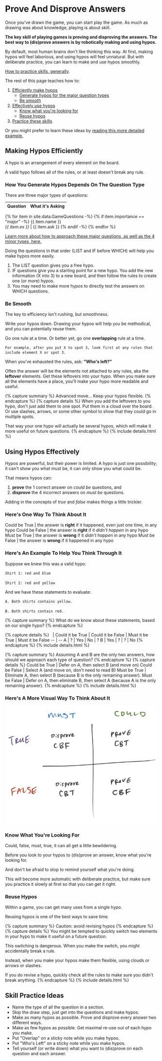 # Prove And Disprove Answers

Once you've drawn the game, you can start play the game. As much as drawing was about knowledge, playing is about skill.

**The key skill of playing games is proving and disproving the answers. The best way to (dis)prove answers is by robotically making and using hypos.**

By default, most human brains don't like thinking this way. At first, making hypos will feel laborious, and using hypos will feel unnatural. But with deliberate practice, you can learn to make and use hypos smoothly.

[How to practice skills, generally][skill].

The rest of this page teaches how to:

1. [Efficiently make hypos](#making-hypos-efficiently)
    - [Generate hypos for the major question types](#how-you-generate-hypos-depends-on-the-question-type)
    - [Be smooth](#be-smooth)
2. [Effectively use hypos](#using-hypos-effectively)
    - [Know what you're looking for](#know-what-youre-looking-for)
    - [Reuse hypos](#reuse-hypos)
3. [Practice these skills](#skill-practice-ideas)

Or you might prefer to learn these ideas by [reading this more detailed example.][walkthru]

## Making Hypos Efficiently

A hypo is an arrangement of every element on the board.

A valid hypo follows all of the rules, or at least doesn't break any rule.

### How You Generate Hypos Depends On The Question Type

There are three major types of questions:

Question | What it's Asking
-- | --
{% for item in site.data.GameQuestions -%}
{% if item.importance == "major" -%}
{{ item.name }} <br> *{{ item.ex }}* | {{ item.ask }}
{% endif -%}
{% endfor %}

[Learn more about how to approach these major questions, as well as the 4 minor types, here.][questions]

Doing the questions in that order (LIST and IF before WHICH) will help you make hypos more easily.

1. The LIST question gives you a free hypo.
2. IF questions give you a starting point for a new hypo. You add the new information (X into 3) to a new board, and then follow the rules to create one (or more) hypos.
3. You may need to make more hypos to directly test the answers on WHICH questions.

### Be Smooth

The key to efficiency isn't rushing, but smoothness.

Write your hypos down. Drawing your hypos will help you be methodical, and you can potentially reuse them.

Go one rule at a time. Or better yet, go one **overlapping** rule at a time.

    For example, after you put X to spot 3, look first at any rules that include element X or spot 3.

When you've exhausted the rules, ask: **"Who's left?"**

Often the answer will be the elements not attached to any rules, aka the **leftover** elements. Get these leftovers into your hypo. When you make sure all the elements have a place, you'll make your hypo more readable and useful.

{% capture summary %}
Advanced move... Keep your hypos flexible.
{% endcapture %}
{% capture details %}
When you add the leftovers to you hypo, don't just add them to one spot. Put them in a cloud over the board. Or use slashes, arrows, or some other symbol to show that they could go in multiple spots.

That way your one hypo will actually be several hypos, which will make it more useful on future questions.
{% endcapture %}
{% include details.html %}

## Using Hypos Effectively

Hypos are powerful, but their power is limited. A hypo is just one possibility; it can't show you what must be, it can only show you what could be.

That means hypos can:

1. **prove** the 1 correct answer on *could be* questions, and
2. **disprove** the 4 incorrect answers on *must be* questions.

Adding in the concepts of *true* and *false* makes things a little trickier.

### Here's One Way To Think About It

Could be True | the answer is **right** if it happened, even just one time, in any hypo
Could be False | the answer is **right** if it *didn't happen* in any hypo
Must be True | the answer is **wrong** if it *didn't happen* in any hypo
Must be False | the answer is **wrong** if it happened in any hypo

### Here's An Example To Help You Think Through It

Suppose we knew this was a valid hypo:

    Shirt 1: red and blue
    
    Shirt 2: red and yellow

And we have these statements to evaluate:

    A. Both shirts contains yellow.
    
    B. Both shirts contain red.

{% capture summary %}
What do we know about these statements, based on our single hypo?
{% endcapture %}

{% capture details %}
&nbsp; | Could it be True | Could it be False | Must it be True | Must it be False
-- | --
A | ? | Yes | No | ?
B | Yes | ? | ? | No
{% endcapture %}
{% include details.html %}

{% capture summary %}
Assuming A and B are the only two answers, how should we approach each type of question? 
{% endcapture %}
{% capture details %}
Could be True | Defer on A, then select B (and move on)
Could be False | Select A (and move on, don't need to read B)
Must be True | Eliminate A, then select B (because B is the only remaining answer).
Must be False | Defer on A, then eliminate B, then select A (because A is the only remaining answer).
{% endcapture %}
{% include details.html %}

### Here's A More Visual Way To Think About It

![diagram of could vs must / true vs false][1]

### Know What You're Looking For

Could, false, must, true, it can all get a little bewildering. 

Before you look to your hypos to (dis)prove an answer, know what you're looking for.

And don't be afraid to stop to remind yourself what you're doing.

This will become more automatic with deliberate practice, but make sure you practice it slowly at first so that you can get it right.

### Reuse Hypos

Within a game, you can get many uses from a single hypo.

Reusing hypos is one of the best ways to save time. 

{% capture summary %}
Caution: avoid revising hypos
{% endcapture %}
{% capture details %}
You might be tempted to quickly switch two elements in your hypo to make it useful on a future question.

This switching is dangerous. When you make the switch, you might accidentally break a rule.

Instead, when you make your hypos make them flexible, using clouds or arrows or slashes.

If you do revise a hypo, quickly check all the rules to make sure you didn't break anything.
{% endcapture %}
{% include details.html %}

## Skill Practice Ideas

- Name the type of all the question in a section.
- Skip the draw step, just get into the questions and make hypos.
- Make as many hypos as possible. Prove and disprove every answer two different ways.
- Make as few hypos as possible. Get maximal re-use out of each hypo you make.
- Put "Overlap" on a sticky note while you make hypos.
- Put "Who's Left" on a sticky note while you make hypos.
- Tell yourself (or write down) what you want to (dis)prove on each question and each answer.

[1]: ../assets/images/couldmust.png
[questions]: questions.html
[swans]: swan.html
[skill]: ../fundamentals/practice.html#skill-work
[walkthru]: hypo.html
